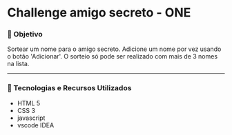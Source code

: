 
# Challenge amigo secreto - ONE

### 🧠 Objetivo
Sortear um nome para o amigo secreto.
Adicione um nome por vez usando o botão 'Adicionar'. O sorteio só pode ser realizado com mais de 3 nomes na lista.


---

### 🚀 Tecnologias e Recursos Utilizados

- HTML 5
- CSS 3
- javascript
- vscode IDEA


